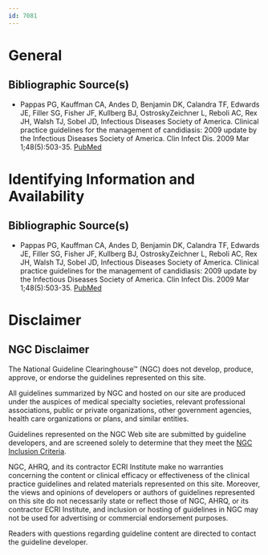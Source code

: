 ```yaml
---
id: 7081
---
```


# General

## Bibliographic Source(s)

- Pappas PG, Kauffman CA, Andes D, Benjamin DK, Calandra TF, Edwards JE, Filler SG, Fisher JF, Kullberg BJ, OstroskyZeichner L, Reboli AC, Rex JH, Walsh TJ, Sobel JD, Infectious Diseases Society of America. Clinical practice guidelines for the management of candidiasis: 2009 update by the Infectious Diseases Society of America. Clin Infect Dis. 2009 Mar 1;48(5):503-35. [ PubMed ](http://www.ncbi.nlm.nih.gov/entrez/query.fcgi?cmd=Retrieve&db=pubmed&dopt=Abstract&list_uids=19191635)

# Identifying Information and Availability

## Bibliographic Source(s)

- Pappas PG, Kauffman CA, Andes D, Benjamin DK, Calandra TF, Edwards JE, Filler SG, Fisher JF, Kullberg BJ, OstroskyZeichner L, Reboli AC, Rex JH, Walsh TJ, Sobel JD, Infectious Diseases Society of America. Clinical practice guidelines for the management of candidiasis: 2009 update by the Infectious Diseases Society of America. Clin Infect Dis. 2009 Mar 1;48(5):503-35. [ PubMed ](http://www.ncbi.nlm.nih.gov/entrez/query.fcgi?cmd=Retrieve&db=pubmed&dopt=Abstract&list_uids=19191635)

# Disclaimer

## NGC Disclaimer

The National Guideline Clearinghouse™ (NGC) does not develop, produce, approve, or endorse the guidelines represented on this site.

All guidelines summarized by NGC and hosted on our site are produced under the auspices of medical specialty societies, relevant professional associations, public or private organizations, other government agencies, health care organizations or plans, and similar entities.

Guidelines represented on the NGC Web site are submitted by guideline developers, and are screened solely to determine that they meet the [NGC Inclusion Criteria](/help-and-about/summaries/inclusion-criteria).

NGC, AHRQ, and its contractor ECRI Institute make no warranties concerning the content or clinical efficacy or effectiveness of the clinical practice guidelines and related materials represented on this site. Moreover, the views and opinions of developers or authors of guidelines represented on this site do not necessarily state or reflect those of NGC, AHRQ, or its contractor ECRI Institute, and inclusion or hosting of guidelines in NGC may not be used for advertising or commercial endorsement purposes.

Readers with questions regarding guideline content are directed to contact the guideline developer.

